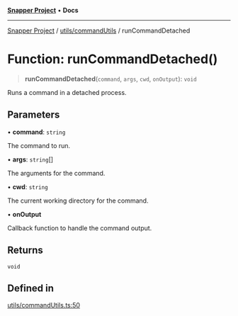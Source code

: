 [**Snapper Project**](../../../README.md) • **Docs**

***

[Snapper Project](../../../README.md) / [utils/commandUtils](../README.md) / runCommandDetached

# Function: runCommandDetached()

> **runCommandDetached**(`command`, `args`, `cwd`, `onOutput`): `void`

Runs a command in a detached process.

## Parameters

• **command**: `string`

The command to run.

• **args**: `string`[]

The arguments for the command.

• **cwd**: `string`

The current working directory for the command.

• **onOutput**

Callback function to handle the command output.

## Returns

`void`

## Defined in

[utils/commandUtils.ts:50](https://github.com/asifqatar/Snapper/blob/200cf760c44572384e1d5f1865d1dd34f4214cc9/utils/commandUtils.ts#L50)

